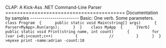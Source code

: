 C L A P :   A   K i c k - A s s   . N E T   C o m m a n d - L i n e   P a r s e r  
 = = = = = = = = = = = = = = = = = = = = = = = = = = = = = = = = = = = = = = = = =  
  
 D o c u m e n t a t i o n   b y   s a m p l e s  
 - - - - - - - - - - - - - - - - - - - - - - - -  
 B a s i c :   O n e   v e r b .   S o m e   p a r a m e t e r s .  
 ` ` `  
 c l a s s   P r o g r a m  
 {  
         p u b l i c   s t a t i c   v o i d   M a i n ( s t r i n g [ ]   a r g s )  
         {  
                 P a r s e r < M y A p p > . R u n ( a r g s ) ;  
         }  
 }  
  
 c l a s s   M y A p p  
 {  
         [ V e r b ]  
         p u b l i c   s t a t i c   v o i d   P r i n t ( s t r i n g   n a m e ,   i n t   c o u n t )  
         {  
                 f o r   ( v a r   i = 0 ; i < c o u n t ; c + + )  
                 {  
                         / /  
                 }  
         }  
 }  
  
 > m y e x e   p r i n t   - n a m e : a d r i a n   - c o u n t : 1 0  
 ` ` ` 